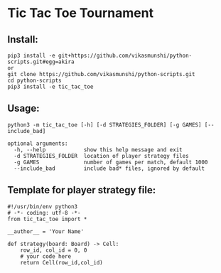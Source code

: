 # Tic Tac Toe Tournament

## Install:

    pip3 install -e git+https://github.com/vikasmunshi/python-scripts.git#egg=akira
    or
    git clone https://github.com/vikasmunshi/python-scripts.git
    cd python-scripts
    pip3 install -e tic_tac_toe

## Usage:

    python3 -m tic_tac_toe [-h] [-d STRATEGIES_FOLDER] [-g GAMES] [--include_bad]

    optional arguments:
      -h, --help            show this help message and exit
      -d STRATEGIES_FOLDER  location of player strategy files
      -g GAMES              number of games per match, default 1000
      --include_bad         include bad* files, ignored by default
  
## Template for player strategy file:

    #!/usr/bin/env python3
    # -*- coding: utf-8 -*-
    from tic_tac_toe import *

    __author__ = 'Your Name'
    
    def strategy(board: Board) -> Cell:
        row_id, col_id = 0, 0
        # your code here
        return Cell(row_id,col_id)
